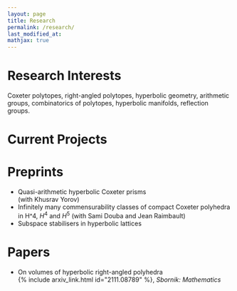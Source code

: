 ```yaml
---
layout: page
title: Research
permalink: /research/
last_modified_at: 
mathjax: true
---
```


# Research Interests
Coxeter polytopes, right-angled polytopes, hyperbolic geometry, arithmetic groups, combinatorics of polytopes, hyperbolic manifolds, reflection groups.

# Current Projects


# Preprints

- Quasi-arithmetic hyperbolic Coxeter prisms\
  (with Khusrav Yorov)
- Infinitely many commensurability classes of compact Coxeter polyhedra in <span>H^4</span>, $H^4$ and $H^5$ 
  (with Sami Douba and Jean Raimbault)
- Subspace stabilisers in hyperbolic lattices  

# Papers

- On volumes of hyperbolic right-angled polyhedra\
  {% include arxiv_link.html id="2111.08789" %}, *Sbornik: Mathematics*

